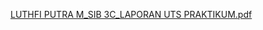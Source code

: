 [LUTHFI PUTRA M_SIB 3C_LAPORAN UTS PRAKTIKUM.pdf](https://github.com/user-attachments/files/23047664/LUTHFI.PUTRA.M_SIB.3C_LAPORAN.UTS.PRAKTIKUM.pdf)
